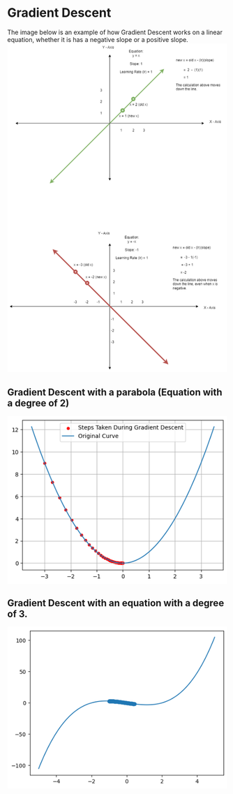 # Gradient Descent
The image below is an example of how Gradient Descent works on a linear equation, whether it is has a negative slope or a positive slope.
![Two linear graphs (either with negative or postive slopes) showing the steps of Gradient Descent.](Gradient_Descent_example.png)

## Gradient Descent with a parabola (Equation with a degree of 2)

![Gradient Descent with an equation with a degree of 2.](gradient_descent_parabola.png)

## Gradient Descent with an equation with a degree of 3.

![Gradient Descent with an equation with a degree of 3.](Gradient_Descent_degree3.png)
